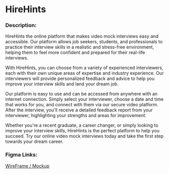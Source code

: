 # HireHints
### Description:
HireHints the online platform that makes video mock interviews easy and accessible. Our platform allows job seekers, students, and professionals to practice their interview skills in a realistic and stress-free environment, helping them to feel more confident and prepared for their real-life interviews.

With HireHints, you can choose from a variety of experienced interviewers, each with their own unique areas of expertise and industry experience. Our interviewers will provide personalized feedback and advice to help you improve your interview skills and land your dream job.

Our platform is easy to use and can be accessed from anywhere with an internet connection. Simply select your interviewer, choose a date and time that works for you, and connect with them via our secure video platform. After the interview, you'll receive a detailed feedback report from your interviewer, highlighting your strengths and areas for improvement.

Whether you're a recent graduate, a career changer, or simply looking to improve your interview skills, HireHints is the perfect platform to help you succeed. Try our online video mock interviews today and take the first step towards your dream career.

### Figma Links:
[WireFrame / Mockup](https://www.figma.com/file/rBZBzhIwmlENABQhaK3B1E/Mockup-v2?node-id=0-1&t=GId8TRxF1pmDBEkz-0)